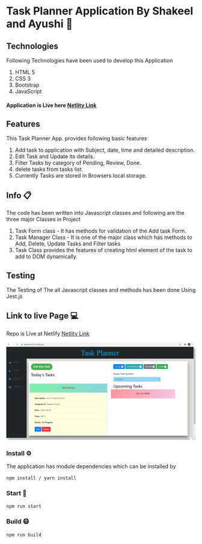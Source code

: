 # Task Planner Application By Shakeel and Ayushi 🏦

## Technologies

Following Technologies have been used to develop this Application

1. HTML 5
2. CSS 3
3. Bootstrap
4. JavaScript

#### Application is Live here [Netlity Link](https://taskplanner229.netlify.app/)

## Features

This Task Planner App. provides following basic features

1. Add task to application with Subject, date, time and detailed description.
2. Edit Task and Update its details.
3. Filter Tasks by category of Pending, Review, Done.
4. delete tasks from tasks list.
5. Currently Tasks are stored in Browsers local storage.

## Info :clipboard:

The code has been written into Javascript classes and following are the three major Classes in Project

1.  Task Form class - It has methods for validation of the Add task Form.
2.  Task Manager Class - It is one of the major class which has methods to Add, Delete, Update Tasks and Filter tasks
3.  Task Class provides the features of creating html element of the task to add to DOM dynamically.

## Testing

The Testing of The all Javascript classes and methods has been done Using Jest.js

## Link to live Page :computer:

Repo is Live at Netlify [Netlity Link](https://taskplanner229.netlify.app/)

![Demo UI Page!](/demo.png "Landing Page")

### Install ⚙️

The application has module dependencies which can be installed by

```
npm install / yarn install
```

### Start 🏃

```
npm run start
```

### Build 😷

```
npm run build
```
